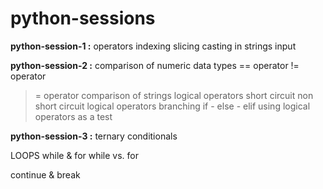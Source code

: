 # python-sessions

**python-session-1 :**
operators
indexing
slicing
casting in strings
input

**python-session-2 :**
comparison of numeric data types
== operator
!= operator
>= operator
comparison of strings
logical operators
short circuit
non short circuit logical operators
branching if - else - elif
using logical operators as a test

**python-session-3 :**
ternary conditionals

LOOPS
while & for
while vs. for

continue & break
